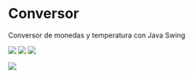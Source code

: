 # Conversor
Conversor de monedas y temperatura con Java Swing
<p align="left">
   <img src="https://img.shields.io/badge/STATUS-DESAROLLADO-green">
  <img src="https://img.shields.io/badge/Conversor-v1.0-blue">
   <img src="https://img.shields.io/github/stars/OH187?style=social">
</p>
<img src="https://user-images.githubusercontent.com/108697040/207402624-1185f6be-3a56-4512-9e74-f8c2ba5d447a.JPG">
